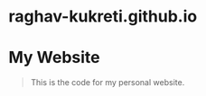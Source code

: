 raghav-kukreti.github.io
========================
# My Website
>This is the code for my personal website.
